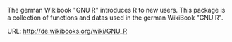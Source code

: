 The german Wikibook "GNU R" introduces R to new users. This package is a collection of functions and datas used in the german WikiBook "GNU R".

URL: http://de.wikibooks.org/wiki/GNU_R
